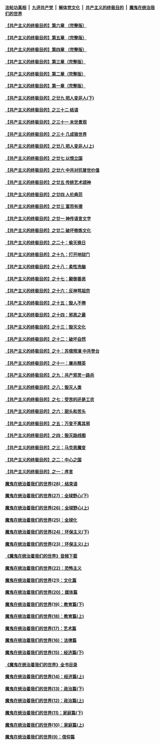 ####  [法轮功真相](../../../../basic/blob/master/README.md?t=05110001) &nbsp;|&nbsp; [九评共产党](../../../../9ping.md/blob/master/README.md?t=05110001) &nbsp;|&nbsp; [解体党文化](../../../../jtdwh.md/blob/master/README.md?t=05110001)  &nbsp;|&nbsp; [共产主义的终极目的](../../../../gczydzjmd.md/blob/master/README.md?t=05110001) &nbsp;|&nbsp; [魔鬼在统治我们的世界](../../../../mgztzwmdsj.md/blob/master/README.md?t=05110001) 

#### [【共产主义的终极目的】第六章 （完整版）](../pages/nsc422/n11428913.md?t=05110001) 

#### [【共产主义的终极目的】第五章 （完整版）](../pages/nsc422/n11428912.md?t=05110001) 

#### [【共产主义的终极目的】第四章 （完整版）](../pages/nsc422/n11428907.md?t=05110001) 

#### [【共产主义的终极目的】第三章（完整版）](../pages/nsc422/n11428848.md?t=05110001) 

#### [【共产主义的终极目的】第二章（完整版）](../pages/nsc422/n11428831.md?t=05110001) 

#### [【共产主义的终极目的】第一章（完整版）](../pages/nsc422/n11417651.md?t=05110001) 

#### [【共产主义的终极目的】之廿九 把人变非人(下)](../pages/nsc422/n11344140.md?t=05110001) 

#### [【共产主义的终极目的】之三十二 结语](../pages/nsc422/n11360535.md?t=05110001) 

#### [【共产主义的终极目的】之三十一 末世景观](../pages/nsc422/n11351129.md?t=05110001) 

#### [【共产主义的终极目的】之三十 几成狼世界](../pages/nsc422/n11348280.md?t=05110001) 

#### [【共产主义的终极目的】之廿八 把人变非人(上)](../pages/nsc422/n11340492.md?t=05110001) 

#### [【共产主义的终极目的】之廿七 以恨立国](../pages/nsc422/n11336944.md?t=05110001) 

#### [【共产主义的终极目的】之廿六 中共对抗普世价值](../pages/nsc422/n11324785.md?t=05110001) 

#### [【共产主义的终极目的】之廿五 传统艺术颂神](../pages/nsc422/n11296396.md?t=05110001) 

#### [【共产主义的终极目的】之廿四 人伦典范](../pages/nsc422/n11296397.md?t=05110001) 

#### [【共产主义的终极目的】之廿三 富而有德](../pages/nsc422/n11283598.md?t=05110001) 

#### [【共产主义的终极目的】之廿一 神传语言文字](../pages/nsc422/n11263265.md?t=05110001) 

#### [【共产主义的终极目的】之廿二 破坏修炼文化](../pages/nsc422/n11245728.md?t=05110001) 

#### [【共产主义的终极目的】之二十：偷天换日](../pages/nsc422/n11238846.md?t=05110001) 

#### [【共产主义的终极目的】之十九：打开地狱门](../pages/nsc422/n11206376.md?t=05110001) 

#### [【共产主义的终极目的】之十八：柔性洗脑](../pages/nsc422/n11199994.md?t=05110001) 

#### [【共产主义的终极目的】之十七：颠倒善恶](../pages/nsc422/n11179782.md?t=05110001) 

#### [【共产主义的终极目的】之十六：反神骂祖宗](../pages/nsc422/n11166798.md?t=05110001) 

#### [【共产主义的终极目的】之十五：毁人不倦](../pages/nsc422/n11166792.md?t=05110001) 

#### [【共产主义的终极目的】之十四：邪恶之最](../pages/nsc422/n11150249.md?t=05110001) 

#### [【共产主义的终极目的】之十三：毁灭文化](../pages/nsc422/n11135227.md?t=05110001) 

#### [【共产主义的终极目的】之十二：破坏自然](../pages/nsc422/n11135214.md?t=05110001) 

#### [【共产主义的终极目的】之十：苏俄预演 中共登台](../pages/nsc422/n11118424.md?t=05110001) 

#### [【共产主义的终极目的】之十一：屠杀精英](../pages/nsc422/n11118442.md?t=05110001) 

#### [【共产主义的终极目的】之九：共产邪灵一路杀](../pages/nsc422/n11114139.md?t=05110001) 

#### [【共产主义的终极目的】之八：毁灭人类](../pages/nsc422/n11108503.md?t=05110001) 

#### [【共产主义的终极目的】之七：受苦的还是工农](../pages/nsc422/n11101809.md?t=05110001) 

#### [【共产主义的终极目的】之六：甜头和苦头](../pages/nsc422/n11096971.md?t=05110001) 

#### [【共产主义的终极目的】之五：万变不离其邪](../pages/nsc422/n11091285.md?t=05110001) 

#### [【共产主义的终极目的】之四：毁灭路线图](../pages/nsc422/n11086284.md?t=05110001) 

#### [【共产主义的终极目的】之三：马克思魔变](../pages/nsc422/n11061941.md?t=05110001) 

#### [【共产主义的终极目的】之二：中心之国](../pages/nsc422/n11047728.md?t=05110001) 

#### [【共产主义的终极目的】之一：序言](../pages/nsc422/n11086077.md?t=05110001) 

#### [魔鬼在统治着我们的世界(28)：结束语](../pages/nsc422/n10936246.md?t=05110001) 

#### [魔鬼在统治着我们的世界(27)：全球野心(下)](../pages/nsc422/n10928319.md?t=05110001) 

#### [魔鬼在统治着我们的世界(26)：全球野心(上)](../pages/nsc422/n10900318.md?t=05110001) 

#### [魔鬼在统治着我们的世界(25)：全球化](../pages/nsc422/n10788205.md?t=05110001) 

#### [魔鬼在统治着我们的世界(24)：环保主义(下)](../pages/nsc422/n10695307.md?t=05110001) 

#### [魔鬼在统治着我们的世界(23)：环保主义(上)](../pages/nsc422/n10688613.md?t=05110001) 

#### [《魔鬼在统治着我们的世界》音频下载](../pages/nsc422/n10635553.md?t=05110001) 

#### [魔鬼在统治着我们的世界(22)：恐怖主义](../pages/nsc422/n10614727.md?t=05110001) 

#### [魔鬼在统治着我们的世界(21)：文化篇](../pages/nsc422/n10597706.md?t=05110001) 

#### [魔鬼在统治着我们的世界(20)：媒体篇](../pages/nsc422/n10586579.md?t=05110001) 

#### [魔鬼在统治着我们的世界(19)：教育篇(下)](../pages/nsc422/n10564808.md?t=05110001) 

#### [魔鬼在统治着我们的世界(18)：教育篇(上)](../pages/nsc422/n10526970.md?t=05110001) 

#### [魔鬼在统治着我们的世界(17)：艺术篇](../pages/nsc422/n10499093.md?t=05110001) 

#### [魔鬼在统治着我们的世界(16)：法律篇](../pages/nsc422/n10485969.md?t=05110001) 

#### [魔鬼在统治着我们的世界(15)：经济篇(下)](../pages/nsc422/n10469975.md?t=05110001) 

#### [《魔鬼在统治着我们的世界》全书目录](../pages/nsc422/n10464261.md?t=05110001) 

#### [魔鬼在统治着我们的世界(14)：经济篇(上)](../pages/nsc422/n10457370.md?t=05110001) 

#### [魔鬼在统治着我们的世界(13)：政治篇(下)](../pages/nsc422/n10448270.md?t=05110001) 

#### [魔鬼在统治着我们的世界(12)：政治篇(上)](../pages/nsc422/n10444576.md?t=05110001) 

#### [魔鬼在统治着我们的世界(11)：家庭篇(下)](../pages/nsc422/n10440961.md?t=05110001) 

#### [魔鬼在统治着我们的世界(10)：家庭篇(上)](../pages/nsc422/n10435448.md?t=05110001) 

#### [魔鬼在统治着我们的世界(9)：信仰篇](../pages/nsc422/n10432159.md?t=05110001) 

